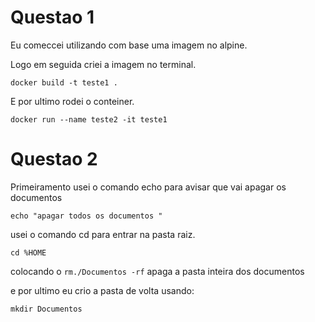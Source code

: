 # Questao 1

Eu comeccei utilizando com base uma imagem no alpine.

Logo em seguida criei a imagem no terminal.

```docker build -t teste1 .```

E por ultimo rodei o conteiner.

```docker run --name teste2 -it teste1```

# Questao 2

Primeiramento usei o comando echo para avisar que vai apagar os documentos

```echo "apagar todos os documentos "```

usei o comando cd para entrar na pasta raiz.

```cd %HOME```

colocando o ```rm./Documentos -rf``` apaga a pasta inteira dos documentos

e por ultimo eu crio a pasta de volta usando:

```mkdir Documentos```


